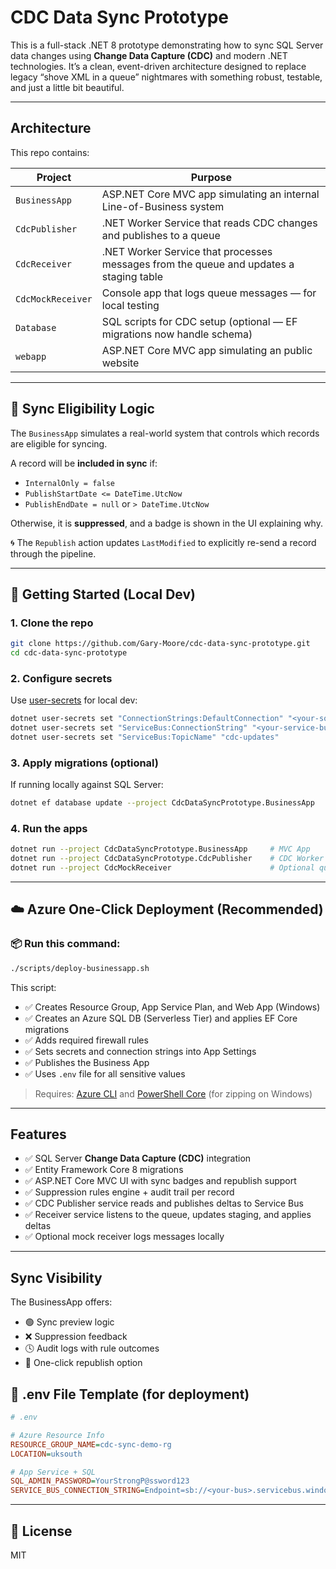 #  CDC Data Sync Prototype

This is a full-stack .NET 8 prototype demonstrating how to sync SQL Server data changes using **Change Data Capture (CDC)** and modern .NET technologies. It’s a clean, event-driven architecture designed to replace legacy “shove XML in a queue” nightmares with something robust, testable, and just a little bit beautiful.

---

## Architecture

This repo contains:


| Project                         | Purpose                                                                 |
|--------------------------------|-------------------------------------------------------------------------|
| `BusinessApp`                  | ASP.NET Core MVC app simulating an internal Line-of-Business system     |
| `CdcPublisher`                 | .NET Worker Service that reads CDC changes and publishes to a queue     |
| `CdcReceiver`                  | .NET Worker Service that processes messages from the queue and updates a staging table |
| `CdcMockReceiver`             | Console app that logs queue messages — for local testing                |
| `Database`                     | SQL scripts for CDC setup (optional — EF migrations now handle schema)  |
| `webapp` | ASP.NET Core MVC app simulating an public website      |

---

## 🔁 Sync Eligibility Logic

The `BusinessApp` simulates a real-world system that controls which records are eligible for syncing.

A record will be **included in sync** if:

- `InternalOnly = false`
- `PublishStartDate <= DateTime.UtcNow`
- `PublishEndDate = null` or `> DateTime.UtcNow`

Otherwise, it is **suppressed**, and a badge is shown in the UI explaining why.

🌀 The `Republish` action updates `LastModified` to explicitly re-send a record through the pipeline.

---

## 🚀 Getting Started (Local Dev)

### 1. Clone the repo

```bash
git clone https://github.com/Gary-Moore/cdc-data-sync-prototype.git
cd cdc-data-sync-prototype
```

### 2. Configure secrets

Use [user-secrets](https://learn.microsoft.com/en-us/aspnet/core/security/app-secrets) for local dev:

```bash
dotnet user-secrets set "ConnectionStrings:DefaultConnection" "<your-sql-connection>"
dotnet user-secrets set "ServiceBus:ConnectionString" "<your-service-bus-connection>"
dotnet user-secrets set "ServiceBus:TopicName" "cdc-updates"
```

### 3. Apply migrations (optional)

If running locally against SQL Server:

```bash
dotnet ef database update --project CdcDataSyncPrototype.BusinessApp
```

### 4. Run the apps

```bash
dotnet run --project CdcDataSyncPrototype.BusinessApp     # MVC App
dotnet run --project CdcDataSyncPrototype.CdcPublisher    # CDC Worker
dotnet run --project CdcMockReceiver                      # Optional queue subscriber
```

---

## ☁️ Azure One-Click Deployment (Recommended)

### 📦 Run this command:

```bash
./scripts/deploy-businessapp.sh
```

This script:

- ✅ Creates Resource Group, App Service Plan, and Web App (Windows)
- ✅ Creates an Azure SQL DB (Serverless Tier) and applies EF Core migrations
- ✅ Adds required firewall rules
- ✅ Sets secrets and connection strings into App Settings
- ✅ Publishes the Business App
- ✅ Uses `.env` file for all sensitive values

> Requires: [Azure CLI](https://learn.microsoft.com/en-us/cli/azure/install-azure-cli) and [PowerShell Core](https://learn.microsoft.com/en-us/powershell/scripting/install/installing-powershell) (for zipping on Windows)

---

## Features

- ✅ SQL Server **Change Data Capture (CDC)** integration
- ✅ Entity Framework Core 8 migrations
- ✅ ASP.NET Core MVC UI with sync badges and republish support
- ✅ Suppression rules engine + audit trail per record
- ✅ CDC Publisher service reads and publishes deltas to Service Bus
- ✅ Receiver service listens to the queue, updates staging, and applies deltas
- ✅ Optional mock receiver logs messages locally

---

## Sync Visibility

The BusinessApp offers:

- 🟢 Sync preview logic
- ❌ Suppression feedback
- 🕓 Audit logs with rule outcomes
- 🔁 One-click republish option

## 📄 .env File Template (for deployment)

```ini
# .env

# Azure Resource Info
RESOURCE_GROUP_NAME=cdc-sync-demo-rg
LOCATION=uksouth

# App Service + SQL
SQL_ADMIN_PASSWORD=YourStrongP@ssword123
SERVICE_BUS_CONNECTION_STRING=Endpoint=sb://<your-bus>.servicebus.windows.net/... 
```

---

## 📄 License

MIT

